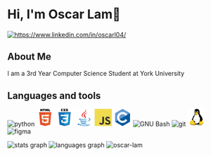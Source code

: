 <h1 align="left">Hi, I'm Oscar Lam👋</h1>
<a href="https://www.linkedin.com/in/oscarl04/" target="blank"><img align="center" src="https://img.shields.io/badge/LinkedIn-blue?logo=linkedin&logoColor=white&style=for-the-badge" alt="https://www.linkedin.com/in/oscarl04/" height="30" width="100" /></a>
<h2 align="left">About Me</h2>
<p>I am a 3rd Year Computer Science Student at York University</p>
<h2 align="left">Languages and tools</h2>
<p align="left">
  <img src="https://raw.githubusercontent.com/danielcranney/readme-generator/main/public/icons/skills/python-colored.svg" width="40" height="40" alt="python"/>
  <img src="https://raw.githubusercontent.com/devicons/devicon/master/icons/html5/html5-original-wordmark.svg" width="40" height="40" alt="html"/>
  <img src="https://raw.githubusercontent.com/devicons/devicon/master/icons/css3/css3-original-wordmark.svg" width="40" height="40" alt="css"/>
  <img src="https://raw.githubusercontent.com/devicons/devicon/master/icons/java/java-original.svg" width="40" height="40" alt="java"/>
  <img src="https://raw.githubusercontent.com/devicons/devicon/master/icons/javascript/javascript-original.svg" width="40" height="40" alt="javascript"/>
  <img src="https://raw.githubusercontent.com/devicons/devicon/master/icons/c/c-original.svg" width="40" height="40" alt="c"/>
  <img src="https://raw.githubusercontent.com/danielcranney/readme-generator/main/public/icons/skills/gnubash.svg" width="40" height="40" alt="GNU Bash"/>
  <img src="https://www.vectorlogo.zone/logos/git-scm/git-scm-icon.svg" width="40" height="40" alt="git"/>
  <img src="https://raw.githubusercontent.com/devicons/devicon/master/icons/linux/linux-original.svg" width="40" height="40" alt="linux"/>
  <img src="https://www.vectorlogo.zone/logos/figma/figma-icon.svg" width="40" height="40" alt="figma"/>
</p>

<img src="https://github-readme-stats.vercel.app/api?username=Virtu41&hide_title=true&hide_rank=true&show_icons=true&include_all_commits=true&count_private=true&disable_animations=false&theme=omni&locale=en&hide_border=true&order=1" height="200" alt="stats graph"  />
<img src="https://github-readme-stats.vercel.app/api/top-langs?username=Virtu41&locale=en&hide_title=false&layout=compact&card_width=320&langs_count=6&theme=omni&hide_border=true&order=2" height="200" alt="languages graph"  />

<img src="https://visitor-badge.laobi.icu/badge?page_id=Virtu41.Virtu41" alt="oscar-lam" />
<!--
**Virtu41/Virtu41** is a ✨ _special_ ✨ repository because its `README.md` (this file) appears on your GitHub profile.


Here are some ideas to get you started:

- 🔭 I’m currently working on ...
- 🌱 I’m currently learning ...
- 👯 I’m looking to collaborate on ...
- 🤔 I’m looking for help with ...
- 💬 Ask me about ...
- 📫 How to reach me: ...
- 😄 Pronouns: ...
- ⚡ Fun fact: ...
-->

